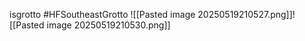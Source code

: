 isgrotto  #HFSoutheastGrotto
![[Pasted image 20250519210527.png]]![[Pasted image 20250519210530.png]]